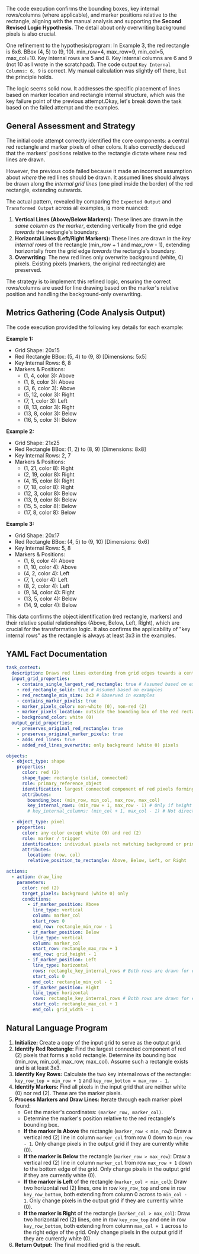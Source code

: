 The code execution confirms the bounding boxes, key internal rows/columns (where applicable), and marker positions relative to the rectangle, aligning with the manual analysis and supporting the **Second Revised Logic Hypothesis**. The detail about only overwriting background pixels is also crucial.

One refinement to the hypothesis/program: In Example 3, the red rectangle is 6x6. BBox (4, 5) to (9, 10). min_row=4, max_row=9, min_col=5, max_col=10. Key internal rows are 5 and 8. Key internal columns are 6 and 9 (not 10 as I wrote in the scratchpad). The code output `Key Internal Columns: 6, 9` is correct. My manual calculation was slightly off there, but the principle holds.

The logic seems solid now. It addresses the specific placement of lines based on marker location and rectangle internal structure, which was the key failure point of the previous attempt.Okay, let's break down the task based on the failed attempt and the examples.

## General Assessment and Strategy

The initial code attempt correctly identified the core components: a central red rectangle and marker pixels of other colors. It also correctly deduced that the markers' positions relative to the rectangle dictate where new red lines are drawn.

However, the previous code failed because it made an incorrect assumption about *where* the red lines should be drawn. It assumed lines should always be drawn along the *internal grid lines* (one pixel inside the border) of the red rectangle, extending outwards.

The actual pattern, revealed by comparing the `Expected Output` and `Transformed Output` across all examples, is more nuanced:

1.  **Vertical Lines (Above/Below Markers):** These lines are drawn in the *same column as the marker*, extending vertically from the grid edge *towards* the rectangle's boundary.
2.  **Horizontal Lines (Left/Right Markers):** These lines are drawn in the *key internal rows* of the rectangle (min\_row + 1 and max\_row - 1), extending horizontally from the grid edge *towards* the rectangle's boundary.
3.  **Overwriting:** The new red lines only overwrite background (white, 0) pixels. Existing pixels (markers, the original red rectangle) are preserved.

The strategy is to implement this refined logic, ensuring the correct rows/columns are used for line drawing based on the marker's relative position and handling the background-only overwriting.

## Metrics Gathering (Code Analysis Output)

The code execution provided the following key details for each example:

**Example 1:**
*   Grid Shape: 20x15
*   Red Rectangle BBox: (5, 4) to (9, 8) [Dimensions: 5x5]
*   Key Internal Rows: 6, 8
*   Markers & Positions:
    *   (1, 4, color 3): Above
    *   (1, 8, color 3): Above
    *   (3, 6, color 3): Above
    *   (5, 12, color 3): Right
    *   (7, 1, color 3): Left
    *   (8, 13, color 3): Right
    *   (13, 8, color 3): Below
    *   (16, 5, color 3): Below

**Example 2:**
*   Grid Shape: 21x25
*   Red Rectangle BBox: (1, 2) to (8, 9) [Dimensions: 8x8]
*   Key Internal Rows: 2, 7
*   Markers & Positions:
    *   (1, 21, color 8): Right
    *   (2, 19, color 8): Right
    *   (4, 15, color 8): Right
    *   (7, 18, color 8): Right
    *   (12, 3, color 8): Below
    *   (13, 9, color 8): Below
    *   (15, 5, color 8): Below
    *   (17, 8, color 8): Below

**Example 3:**
*   Grid Shape: 20x17
*   Red Rectangle BBox: (4, 5) to (9, 10) [Dimensions: 6x6]
*   Key Internal Rows: 5, 8
*   Markers & Positions:
    *   (1, 6, color 4): Above
    *   (1, 10, color 4): Above
    *   (4, 2, color 4): Left
    *   (7, 1, color 4): Left
    *   (8, 2, color 4): Left
    *   (9, 14, color 4): Right
    *   (13, 5, color 4): Below
    *   (14, 9, color 4): Below

This data confirms the object identification (red rectangle, markers) and their relative spatial relationships (Above, Below, Left, Right), which are crucial for the transformation logic. It also confirms the applicability of "key internal rows" as the rectangle is always at least 3x3 in the examples.

## YAML Fact Documentation


```yaml
task_context:
  description: Draws red lines extending from grid edges towards a central red rectangle, triggered by marker pixels located outside the rectangle. The specific placement of lines depends on the marker's relative position.
  input_grid_properties:
    - contains_single_largest_red_rectangle: true # Assumed based on examples
    - red_rectangle_solid: true # Assumed based on examples
    - red_rectangle_min_size: 3x3 # Observed in examples
    - contains_marker_pixels: true
    - marker_pixels_color: non-white (0), non-red (2)
    - marker_pixels_location: outside the bounding box of the red rectangle
    - background_color: white (0)
  output_grid_properties:
    - preserves_original_red_rectangle: true
    - preserves_original_marker_pixels: true
    - adds_red_lines: true
    - added_red_lines_overwrite: only background (white 0) pixels

objects:
  - object_type: shape
    properties:
      color: red (2)
      shape_type: rectangle (solid, connected)
      role: primary_reference_object
      identification: largest connected component of red pixels forming a solid rectangle
      attributes:
        bounding_box: (min_row, min_col, max_row, max_col)
        key_internal_rows: (min_row + 1, max_row - 1) # Only if height >= 3
        # key_internal_columns: (min_col + 1, max_col - 1) # Not directly used for drawing

  - object_type: pixel
    properties:
      color: any color except white (0) and red (2)
      role: marker / trigger
      identification: individual pixels not matching background or primary object color
      attributes:
        location: (row, col)
        relative_position_to_rectangle: Above, Below, Left, or Right

actions:
  - action: draw_line
    parameters:
      color: red (2)
      target_pixels: background (white 0) only
      conditions:
        - if_marker_position: Above
          line_type: vertical
          column: marker_col
          start_row: 0
          end_row: rectangle_min_row - 1
        - if_marker_position: Below
          line_type: vertical
          column: marker_col
          start_row: rectangle_max_row + 1
          end_row: grid_height - 1
        - if_marker_position: Left
          line_type: horizontal
          rows: rectangle_key_internal_rows # Both rows are drawn for each Left marker
          start_col: 0
          end_col: rectangle_min_col - 1
        - if_marker_position: Right
          line_type: horizontal
          rows: rectangle_key_internal_rows # Both rows are drawn for each Right marker
          start_col: rectangle_max_col + 1
          end_col: grid_width - 1
```


## Natural Language Program

1.  **Initialize:** Create a copy of the input grid to serve as the output grid.
2.  **Identify Red Rectangle:** Find the largest connected component of red (2) pixels that forms a solid rectangle. Determine its bounding box (min\_row, min\_col, max\_row, max\_col). Assume such a rectangle exists and is at least 3x3.
3.  **Identify Key Rows:** Calculate the two key internal rows of the rectangle: `key_row_top = min_row + 1` and `key_row_bottom = max_row - 1`.
4.  **Identify Markers:** Find all pixels in the input grid that are neither white (0) nor red (2). These are the marker pixels.
5.  **Process Markers and Draw Lines:** Iterate through each marker pixel found:
    *   Get the marker's coordinates: `(marker_row, marker_col)`.
    *   Determine the marker's position relative to the red rectangle's bounding box.
    *   **If the marker is Above** the rectangle (`marker_row < min_row`): Draw a vertical red (2) line in column `marker_col` from row 0 down to `min_row - 1`. Only change pixels in the output grid if they are currently white (0).
    *   **If the marker is Below** the rectangle (`marker_row > max_row`): Draw a vertical red (2) line in column `marker_col` from row `max_row + 1` down to the bottom edge of the grid. Only change pixels in the output grid if they are currently white (0).
    *   **If the marker is Left** of the rectangle (`marker_col < min_col`): Draw two horizontal red (2) lines, one in row `key_row_top` and one in row `key_row_bottom`, both extending from column 0 across to `min_col - 1`. Only change pixels in the output grid if they are currently white (0).
    *   **If the marker is Right** of the rectangle (`marker_col > max_col`): Draw two horizontal red (2) lines, one in row `key_row_top` and one in row `key_row_bottom`, both extending from column `max_col + 1` across to the right edge of the grid. Only change pixels in the output grid if they are currently white (0).
6.  **Return Output:** The final modified grid is the result.